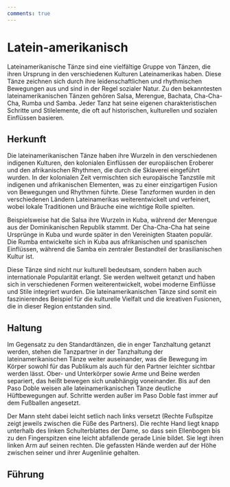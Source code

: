 ```yaml
---
comments: true
---
```

# Latein-amerikanisch

Lateinamerikanische Tänze sind eine vielfältige Gruppe von Tänzen, die ihren Ursprung in den verschiedenen Kulturen Lateinamerikas haben. Diese Tänze zeichnen sich durch ihre leidenschaftlichen und rhythmischen Bewegungen aus und sind in der Regel sozialer Natur. Zu den bekanntesten lateinamerikanischen Tänzen gehören Salsa, Merengue, Bachata, Cha-Cha-Cha, Rumba und Samba. Jeder Tanz hat seine eigenen charakteristischen Schritte und Stilelemente, die oft auf historischen, kulturellen und sozialen Einflüssen basieren.

## Herkunft

Die lateinamerikanischen Tänze haben ihre Wurzeln in den verschiedenen indigenen Kulturen, den kolonialen Einflüssen der europäischen Eroberer und den afrikanischen Rhythmen, die durch die Sklaverei eingeführt wurden. In der kolonialen Zeit vermischten sich europäische Tanzstile mit indigenen und afrikanischen Elementen, was zu einer einzigartigen Fusion von Bewegungen und Rhythmen führte. Diese Tanzformen wurden in den verschiedenen Ländern Lateinamerikas weiterentwickelt und verfeinert, wobei lokale Traditionen und Bräuche eine wichtige Rolle spielten.

Beispielsweise hat die Salsa ihre Wurzeln in Kuba, während der Merengue aus der Dominikanischen Republik stammt. Der Cha-Cha-Cha hat seine Ursprünge in Kuba und wurde später in den Vereinigten Staaten populär. Die Rumba entwickelte sich in Kuba aus afrikanischen und spanischen Einflüssen, während die Samba ein zentraler Bestandteil der brasilianischen Kultur ist.

Diese Tänze sind nicht nur kulturell bedeutsam, sondern haben auch internationale Popularität erlangt. Sie werden weltweit getanzt und haben sich in verschiedenen Formen weiterentwickelt, wobei moderne Einflüsse und Stile integriert wurden. Die lateinamerikanischen Tänze sind somit ein faszinierendes Beispiel für die kulturelle Vielfalt und die kreativen Fusionen, die in dieser Region entstanden sind.

## Haltung

Im Gegensatz zu den Standardtänzen, die in enger Tanzhaltung getanzt werden, stehen die Tanzpartner in der Tanzhaltung der lateinamerikanischen Tänze weiter auseinander, was die Bewegung im Körper sowohl für das Publikum als auch für den Partner leichter sichtbar werden lässt. Ober- und Unterkörper sowie Arme und Beine werden separiert, das heißt bewegen sich unabhängig voneinander. Bis auf den Paso Doble weisen alle lateinamerikanischen Tänze deutliche Hüftbewegungen auf. Schritte werden außer im Paso Doble fast immer auf dem Fußballen angesetzt.

Der Mann steht dabei leicht setlich nach links versetzt (Rechte Fußspitze zeigt jeweils zwischen die Füße des Partners). Die rechte Hand liegt knapp unterhalb des linken Schulterblattes der Dame, so dass sein Ellenbogen bis zu den Fingerspitzen eine leicht abfallende gerade Linie bildet. Sie legt ihren linken Arm auf seinen rechten. Die gefassten Hände werden auf der Höhe zwischen seiner und ihrer Augenlinie gehalten.

## Führung
